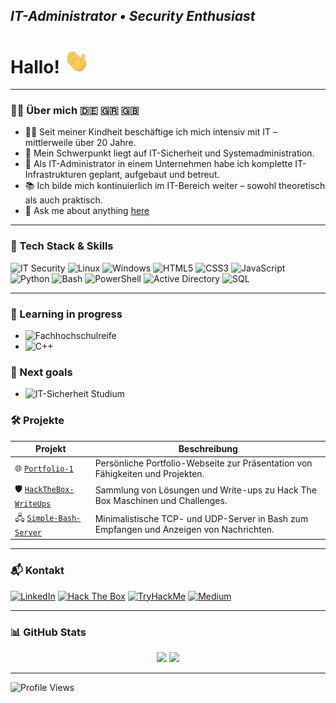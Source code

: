 ## <i>IT-Administrator • Security Enthusiast</i>


# Hallo! <img src="https://github.com/QG1o/QG1o/raw/main/gifs/hand.gif" width="40" alt="Winkende Hand">

---

### 👨‍💻 Über mich 🇩🇪 🇬🇷 🇬🇧 

- 🧑‍💻 Seit meiner Kindheit beschäftige ich mich intensiv mit IT – mittlerweile über 20 Jahre.  
- 🔐 Mein Schwerpunkt liegt auf IT-Sicherheit und Systemadministration.  
- 🏢 Als IT-Administrator in einem Unternehmen habe ich komplette IT-Infrastrukturen geplant, aufgebaut und betreut.  
- 📚 Ich bilde mich kontinuierlich im IT-Bereich weiter – sowohl theoretisch als auch praktisch.
- 💬 Ask me about anything [here](https://github.com/QG1o/ask-me/issues/new/choose)
---

### 🧰 Tech Stack & Skills

![IT Security](https://img.shields.io/badge/IT_Security-DC143C?style=plastic&logo=fortinet&logoColor=white)
![Linux](https://img.shields.io/badge/Linux-FCC624?style=plastic&logo=linux&logoColor=black)
![Windows](https://img.shields.io/badge/Windows-0078D6?style=plastic&logo=windows&logoColor=white)
![HTML5](https://img.shields.io/badge/HTML5-E44D26?style=plastic&logo=html5&logoColor=white)
![CSS3](https://img.shields.io/badge/CSS3-264DE4?style=plastic&logo=css3&logoColor=white)
![JavaScript](https://img.shields.io/badge/JavaScript-F0DB4F?style=plastic&logo=javascript&logoColor=black)
![Python](https://img.shields.io/badge/Python-3776AB?style=plastic&logo=python&logoColor=yellow)
![Bash](https://img.shields.io/badge/Bash-4EAA25?style=plastic&logo=gnu-bash&logoColor=white)
![PowerShell](https://img.shields.io/badge/Powershell-012456?style=plastic&logo=powershell&logoColor=white)
![Active Directory](https://img.shields.io/badge/Active_Directory-003366?style=plastic&logo=microsoft-active-directory&logoColor=white)
![SQL](https://img.shields.io/badge/SQL-003B57?style=plastic&logo=sqlite&logoColor=white)


---


### 🎯 Learning in progress

- ![Fachhochschulreife](https://img.shields.io/badge/Fachhochschulreife-%F0%9F%8E%93-blue)
- ![C++](https://img.shields.io/badge/C%2B%2B-00599C?style=plastic&logo=c%2B%2B&logoColor=white)

### 🎯 Next goals

- ![IT-Sicherheit Studium](https://img.shields.io/badge/IT--Sicherheit--Studium-%F0%9F%94%92-blue)




### 🛠 Projekte

| Projekt                 | Beschreibung                                                  |
|------------------------|--------------------------------------------------------------|
| 🌐 [`Portfolio-1`](https://github.com/QG1o/Portfolio-1)          | Persönliche Portfolio-Webseite zur Präsentation von Fähigkeiten und Projekten. |
| 🛡️ [`HackTheBox-WriteUps`](https://github.com/QG1o/HackTheBox-WriteUps) | Sammlung von Lösungen und Write-ups zu Hack The Box Maschinen und Challenges.  |
| 🖧 [`Simple-Bash-Server`](https://github.com/QG1o/IT-Security-Toolbox/tree/main/Simple-Bash-Server) | Minimalistische TCP- und UDP-Server in Bash zum Empfangen und Anzeigen von Nachrichten. |



---

### 📬 Kontakt

[![LinkedIn](https://img.shields.io/badge/LinkedIn-004182?style=plastic&logo=linkedin&logoColor=white)](https://www.linkedin.com/in/georgiost/)
[![Hack The Box](https://img.shields.io/badge/Hack_The_Box-1A472A?style=plastic&logo=hackthebox&logoColor=white)](https://app.hackthebox.com/profile/1004159)
[![TryHackMe](https://img.shields.io/badge/TryHackMe-9C3B20?style=plastic&logo=tryhackme&logoColor=white)](https://tryhackme.com/p/QG1o)
[![Medium](https://img.shields.io/badge/Medium-F2F1EC?style=plastic&logo=medium&logoColor=000000)](https://medium.com/@tertlidis)
 

---

### 📊 GitHub Stats

<div align="center">

  <img src="https://github-readme-stats.vercel.app/api?username=QG1o&show_icons=true&theme=github_dark&hide_title=true" height="180" />
  <img src="https://github-readme-stats.vercel.app/api/top-langs/?username=QG1o&layout=compact&theme=github_dark" height="180" />

</div>


---

![Profile Views](https://komarev.com/ghpvc/?username=QG1o&style=plastic&color=blue)
